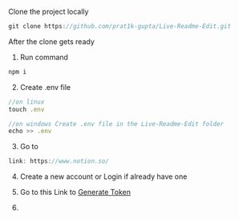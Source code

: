 
Clone the project locally

```javascript
git clone https://github.com/prat1k-gupta/Live-Readme-Edit.git
```

After the clone gets ready 

1. Run command

```javascript
npm i 
```

2. Create .env file 

```javascript
//on linux
touch .env

//on windows Create .env file in the Live-Readme-Edit folder
echo >> .env
```

3. Go to 

```javascript
link: https://www.notion.so/
```

4. Create a new account or Login if already have one 

5. Go to this Link to [Generate Token ](https://developers.notion.com/)

6. 
